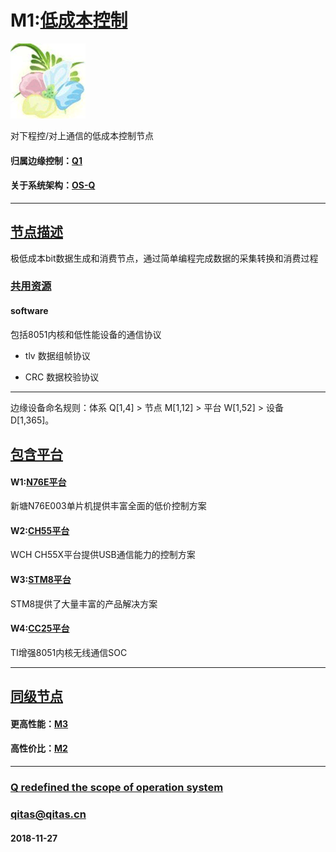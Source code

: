 ﻿# M1:[低成本控制](https://github.com/OS-Q/M1) 

[![sites](OS-Q/OS-Q.png)](http://www.OS-Q.com)

对下程控/对上通信的低成本控制节点

#### 归属边缘控制：[Q1](https://github.com/OS-Q/Q1)

#### 关于系统架构：[OS-Q](https://github.com/OS-Q/OS-Q)

---

## [节点描述](https://github.com/OS-Q/M1/wiki) 

极低成本bit数据生成和消费节点，通过简单编程完成数据的采集转换和消费过程

### [共用资源](https://github.com/OS-Q/M1/wiki/src) 

#### software

包括8051内核和低性能设备的通信协议

- tlv 数据组帧协议

- CRC 数据校验协议


---

边缘设备命名规则：体系 Q[1,4] > 节点 M[1,12] > 平台 W[1,52] > 设备 D[1,365]。

## [包含平台](https://github.com/OS-Q/M1/wiki/index) 

#### W1:[N76E平台](https://github.com/OS-Q/W1)

新塘N76E003单片机提供丰富全面的低价控制方案

#### W2:[CH55平台](https://github.com/OS-Q/W2)

WCH CH55X平台提供USB通信能力的控制方案

#### W3:[STM8平台](https://github.com/OS-Q/W3)

STM8提供了大量丰富的产品解决方案

#### W4:[CC25平台](https://github.com/OS-Q/W4)

TI增强8051内核无线通信SOC

---

## [同级节点](https://github.com/OS-Q/M1/wiki/index)

#### 更高性能：[M3](https://github.com/OS-Q/M3)

#### 高性价比：[M2](https://github.com/OS-Q/M2)


---

###  [Q redefined the scope of operation system](http://www.OS-Q.com)
###  qitas@qitas.cn
#### 2018-11-27

